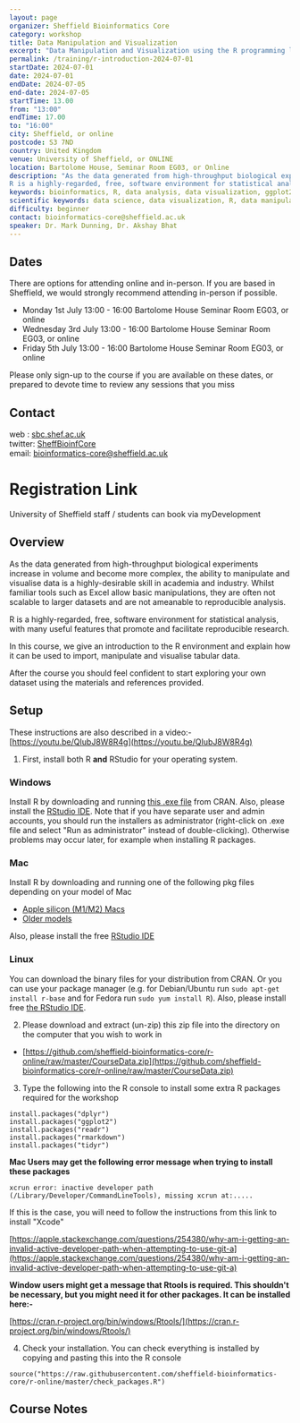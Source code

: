 ```yaml
---
layout: page
organizer: Sheffield Bioinformatics Core
category: workshop
title: Data Manipulation and Visualization
excerpt: "Data Manipulation and Visualization using the R programming language"
permalink: /training/r-introduction-2024-07-01
startDate: 2024-07-01
date: 2024-07-01
endDate: 2024-07-05
end-date: 2024-07-05
startTime: 13.00
from: "13:00"
endTime: 17.00
to: "16:00"
city: Sheffield, or online
postcode: S3 7ND
country: United Kingdom
venue: University of Sheffield, or ONLINE
location: Bartolome House, Seminar Room EG03, or Online
description: "As the data generated from high-throughput biological experiments increase in volume and become more complex, the ability to manipulate and visualise data is a highly-desirable skill in academia and industry. Whilst familiar tools such as Excel allow basic manipulations, they are often not scalable to larger datasets and are not ameanable to reproducible analysis. 
R is a highly-regarded, free, software environment for statistical analysis, with many useful features that promote and facilitate reproducible research."
keywords: bioinformatics, R, data analysis, data visualization, ggplot2, dplyr, online
scientific keywords: data science, data visualization, R, data manipulation
difficulty: beginner
contact: bioinformatics-core@sheffield.ac.uk
speaker: Dr. Mark Dunning, Dr. Akshay Bhat
---
```


## Dates

There are options for attending online and in-person. If you are based in Sheffield, we would strongly recommend attending in-person if possible.


- Monday 1st July 13:00 - 16:00 Bartolome House Seminar Room EG03, or online
- Wednesday 3rd July 13:00 - 16:00 Bartolome House Seminar Room EG03, or online
- Friday 5th July 13:00 - 16:00 Bartolome House Seminar Room EG03, or online

Please only sign-up to the course if you are available on these dates, or prepared to devote time to review any sessions that you miss

## Contact

web : [sbc.shef.ac.uk](https://sbc.shef.ac.uk)  
twitter: [SheffBioinfCore](https://twitter.com/SheffBioinfCore)  
email: [bioinformatics-core@sheffield.ac.uk](bioinformatics-core@sheffield.ac.uk)


# Registration Link

University of Sheffield staff / students can book via myDevelopment

## Overview

As the data generated from high-throughput biological experiments increase in volume and become more complex, the ability to manipulate and visualise data is a highly-desirable skill in academia and industry. Whilst familiar tools such as Excel allow basic manipulations, they are often not scalable to larger datasets and are not ameanable to reproducible analysis. 

R is a highly-regarded, free, software environment for statistical analysis, with many useful features that promote and facilitate reproducible research.

In this course, we give an introduction to the R environment and explain how it can be used to import, manipulate and visualise tabular data. 

After the course you should feel confident to start exploring your own dataset using the materials and references provided. 

## Setup

These instructions are also described in a video:- [https://youtu.be/QIubJ8W8R4g](https://youtu.be/QIubJ8W8R4g)

1) First, install both R **and** RStudio for your operating system. 

### Windows

Install R by downloading and running [this .exe file](https://cran.r-project.org/bin/windows/base/R-4.4.1-win.exe) from CRAN. Also, please install the [RStudio IDE](http://www.rstudio.com/ide/download/desktop). Note that if you have separate user and admin accounts, you should run the installers as administrator (right-click on .exe file and select "Run as administrator" instead of double-clicking). Otherwise problems may occur later, for example when installing R packages.

### Mac

Install R by downloading and running one of the following pkg files depending on your model of Mac

- [Apple silicon (M1/M2) Macs](https://cran.r-project.org/bin/macosx/big-sur-arm64/base/R-4.4.1-arm64.pkg)
- [Older models](https://cran.r-project.org/bin/macosx/big-sur-x86_64/base/R-4.4.1-x86_64.pkg)

Also, please install the free [RStudio IDE](https://www.rstudio.com/products/rstudio/download/#download) 

### Linux

You can download the binary files for your distribution from CRAN. Or you can use your package manager (e.g. for Debian/Ubuntu run `sudo apt-get install r-base` and for Fedora run `sudo yum install R`). Also, please install free [the RStudio IDE](https://www.rstudio.com/products/rstudio/download/#download). 


  
2) Please download and extract (un-zip) this zip file into the directory on the computer that you wish to work in

- [https://github.com/sheffield-bioinformatics-core/r-online/raw/master/CourseData.zip](https://github.com/sheffield-bioinformatics-core/r-online/raw/master/CourseData.zip)

3) Type the following into the R console to install some extra R packages required for the workshop

```
install.packages("dplyr")
install.packages("ggplot2")
install.packages("readr")
install.packages("rmarkdown")
install.packages("tidyr")
```



**Mac Users may get the following error message when trying to install these packages**

```
xcrun error: inactive developer path (/Library/Developer/CommandLineTools), missing xcrun at:.....

```

If this is the case, you will need to follow the instructions from this link to install "Xcode"

[https://apple.stackexchange.com/questions/254380/why-am-i-getting-an-invalid-active-developer-path-when-attempting-to-use-git-a](https://apple.stackexchange.com/questions/254380/why-am-i-getting-an-invalid-active-developer-path-when-attempting-to-use-git-a)

**Window users might get a message that Rtools is required. This shouldn't be necessary, but you might need it for other packages. It can be installed here:-**

[https://cran.r-project.org/bin/windows/Rtools/](https://cran.r-project.org/bin/windows/Rtools/)


4) Check your installation. You can check everything is installed by copying and pasting this into the R console

```
source("https://raw.githubusercontent.com/sheffield-bioinformatics-core/r-online/master/check_packages.R")

```

## Course Notes

